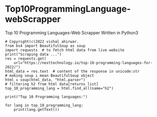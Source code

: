 # Top10ProgrammingLanguage-webScrapper
Top 10 Programming Languages-Web Scrapper Written in Python3
`````
# Copyright(c)2022 vishal ahirwar.
from bs4 import BeautifulSoup as soup
import requests  # to fetch html data from live website
print("Scraping data ...")
res = requests.get(
    url="https://nexttechnology.io/top-10-programming-languages-for-2022/")
html_data = res.text  # content of the response in unicode:str
# making soup i mean BeautifulSoup object
html = soup(html_data, "html.parser")
# filtering h2 from html data[returns list]
top_10_programming_lang = html.find_all(name="h2")

print("Top 10 Programming languages:")

for lang in top_10_programming_lang:
    print(lang.getText())

`````
